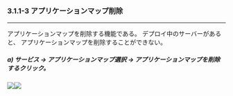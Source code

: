 ### 3.1.1-3 アプリケーションマップ削除

---

アプリケーションマップを削除する機能である。 デプロイ中のサーバーがあると、 アプリケーションマップを削除することができない。

##### **a\) サービス → アプリケーションマップ選択 → アプリケーションマップを削除するクリック。**
![](/assets/EN/2.5/3.1.1-3_1.png)![](/assets/EN/2.5/3.1.1-3_2.png)

